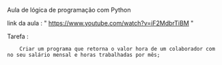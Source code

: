 Aula de lógica de programação com Python

link da aula : " https://www.youtube.com/watch?v=iF2MdbrTiBM "


Tarefa :

        Criar um programa que retorna o valor hora de um colaborador com no seu salário mensal e horas trabalhadas por mês;